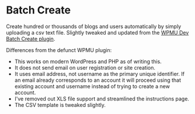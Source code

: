 # Batch Create

Create hundred or thousands of blogs and users automatically by simply uploading a csv text file. Slightly tweaked and updated from the [WPMU Dev Batch Create plugin](https://github.com/wpmudev/batch-create/).

Differences from the defunct WPMU plugin:
- This works on modern WordPress and PHP as of writing this.
- It does not send email on user registration or site creation.
- It uses email address, not username as the primary unique identifier. If an email already corresponds to an account it will proceed using that existing account and username instead of trying to create a new account.
- I've removed out XLS file support and streamlined the instructions page.
- The CSV template is tweaked slightly.
